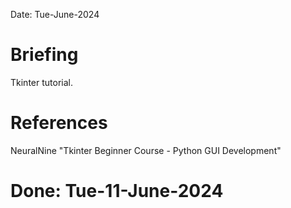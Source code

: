 Date: Tue-June-2024

#   Briefing
Tkinter tutorial.


#   References
NeuralNine "Tkinter Beginner Course - Python GUI Development"

#   Done: Tue-11-June-2024